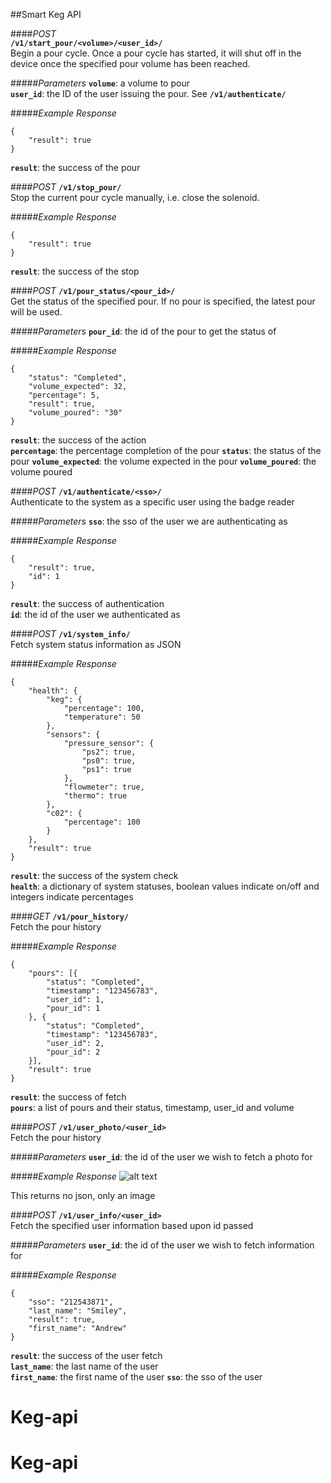 ##Smart Keg API

####*POST*  
**`/v1/start_pour/<volume>/<user_id>/`**  
Begin a pour cycle. Once a pour cycle has started, it will shut off in the device once the specified pour volume has been reached.  

#####*Parameters*
**`volume`**: a volume to pour  
**`user_id`**: the ID of the user issuing the pour. See **`/v1/authenticate/`**

#####*Example Response*
```
{  
    "result": true  
}  
```  
**`result`**: the success of the pour

####*POST*
**`/v1/stop_pour/`**  
Stop the current pour cycle manually, i.e. close the solenoid. 
  
#####*Example Response*
```
{  
    "result": true  
}  
```  
**`result`**: the success of the stop

####*POST*
**`/v1/pour_status/<pour_id>/`**  
Get the status of the specified pour. If no pour is specified, the latest pour will be used.

#####*Parameters*
**`pour_id`**: the id of the pour to get the status of

#####*Example Response*
```
{
	"status": "Completed",
	"volume_expected": 32,
	"percentage": 5,
	"result": true,
	"volume_poured": "30"
}
```

**`result`**: the success of the action  
**`percentage`**: the percentage completion of the pour
**`status`**: the status of the pour
**`volume_expected`**: the volume expected in the pour
**`volume_poured`**: the volume poured 


####*POST*
**`/v1/authenticate/<sso>/`**  
Authenticate to the system as a specific user using the badge reader

#####*Parameters*
**`sso`**: the sso of the user we are authenticating as

#####*Example Response*
```
{
	"result": true,
	"id": 1
}
```

**`result`**: the success of authentication  
**`id`**: the id of the user we authenticated as

####*POST*
**`/v1/system_info/`**  
Fetch system status information as JSON

#####*Example Response*
```
{
	"health": {
		"keg": {
			"percentage": 100,
			"temperature": 50
		},
		"sensors": {
			"pressure_sensor": {
				"ps2": true,
				"ps0": true,
				"ps1": true
			},
			"flowmeter": true,
			"thermo": true
		},
		"c02": {
			"percentage": 100
		}
	},
	"result": true
}
```
**`result`**: the success of the system check  
**`health`**: a dictionary of system statuses, boolean values indicate on/off and integers indicate percentages

####*GET*
**`/v1/pour_history/`**  
Fetch the pour history

#####*Example Response*
```
{
	"pours": [{
		"status": "Completed",
		"timestamp": "123456783",
		"user_id": 1,
		"pour_id": 1
	}, {
		"status": "Completed",
		"timestamp": "123456783",
		"user_id": 2,
		"pour_id": 2
	}],
	"result": true
}
```

**`result`**: the success of fetch  
**`pours`**: a list of pours and their status, timestamp, user_id and volume

####*POST*
**`/v1/user_photo/<user_id>`**  
Fetch the pour history

#####*Parameters*
**`user_id`**: the id of the user we wish to fetch a photo for

#####*Example Response*
![alt text](https://f4.bcbits.com/img/0003428886_10.jpg "Rum Ham")

This returns no json, only an image


####*POST*
**`/v1/user_info/<user_id>`**  
Fetch the specified user information based upon id passed

#####*Parameters*
**`user_id`**: the id of the user we wish to fetch information for

#####*Example Response*
```
{
	"sso": "212543871",
	"last_name": "Smiley",
	"result": true,
	"first_name": "Andrew"
}
```

**`result`**: the success of the user fetch  
**`last_name`**: the last name of the user  
**`first_name`**: the first name of the user
**`sso`**: the sso of the user










# Keg-api
# Keg-api
